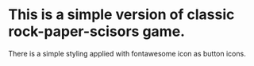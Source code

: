 # This is a simple version of classic rock-paper-scisors game.

There is a simple styling applied with fontawesome icon as button icons.

